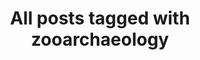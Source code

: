 ---
layout: tag
title: "All posts tagged with zooarchaeology"
permalink: /weblog/tags/zooarchaeology/
taxonomy: zooarchaeology
---